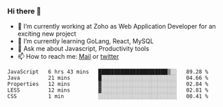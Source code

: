 ### Hi there 👋

- 🔭 I’m currently working at Zoho as Web Application Developer for an exciting new project
- 🌱 I’m currently learning GoLang, React, MySQL
- 💬 Ask me about Javascript, Productivity tools 
- 📫 How to reach me: [Mail](mailto:kvaishak47@gmail.com) or [twitter](https://twitter.com/_kvaishak)

<!--START_SECTION:waka-->
```text
JavaScript   6 hrs 43 mins   ██████████████████████▒░░   89.28 % 
Java         21 mins         █░░░░░░░░░░░░░░░░░░░░░░░░   04.66 % 
Properties   12 mins         ▓░░░░░░░░░░░░░░░░░░░░░░░░   02.84 % 
LESS         12 mins         ▓░░░░░░░░░░░░░░░░░░░░░░░░   02.81 % 
CSS          1 min           ░░░░░░░░░░░░░░░░░░░░░░░░░   00.41 % 
```
<!--END_SECTION:waka-->
